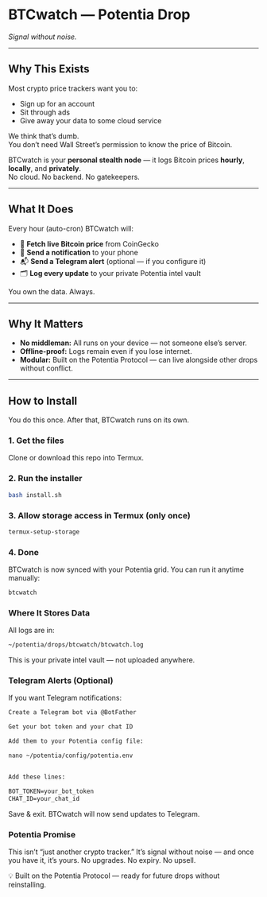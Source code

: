 # **BTCwatch — Potentia Drop**  
*Signal without noise.*  

---

## **Why This Exists**  
Most crypto price trackers want you to:  
- Sign up for an account  
- Sit through ads  
- Give away your data to some cloud service  

We think that’s dumb.  
You don’t need Wall Street’s permission to know the price of Bitcoin.  

BTCwatch is your **personal stealth node** — it logs Bitcoin prices **hourly**, **locally**, and **privately**.  
No cloud. No backend. No gatekeepers.  

---

## **What It Does**  
Every hour (auto-cron) BTCwatch will:  
- 📡 **Fetch live Bitcoin price** from CoinGecko  
- 📲 **Send a notification** to your phone  
- 📬 **Send a Telegram alert** (optional — if you configure it)  
- 🗂 **Log every update** to your private Potentia intel vault  

You own the data. Always.  

---

## **Why It Matters**  
- **No middleman:** All runs on your device — not someone else’s server.  
- **Offline-proof:** Logs remain even if you lose internet.  
- **Modular:** Built on the Potentia Protocol — can live alongside other drops without conflict.  

---

## **How to Install**  
You do this once. After that, BTCwatch runs on its own.  

### 1. Get the files  
Clone or download this repo into Termux.  

### 2. Run the installer  
```bash
bash install.sh
```
### 3. Allow storage access in Termux (only once)
```bash
termux-setup-storage
```
### 4. Done

BTCwatch is now synced with your Potentia grid.
You can run it anytime manually:
```bash
btcwatch
```
### Where It Stores Data

All logs are in:
```bash
~/potentia/drops/btcwatch/btcwatch.log
```

This is your private intel vault — not uploaded anywhere.

### Telegram Alerts (Optional)

If you want Telegram notifications:
```markdown
Create a Telegram bot via @BotFather

Get your bot token and your chat ID

Add them to your Potentia config file:

nano ~/potentia/config/potentia.env


Add these lines:

BOT_TOKEN=your_bot_token
CHAT_ID=your_chat_id

```
Save & exit. BTCwatch will now send updates to Telegram.

### Potentia Promise

This isn’t “just another crypto tracker.”
It’s signal without noise — and once you have it, it’s yours.
No upgrades. No expiry. No upsell.

💡 Built on the Potentia Protocol — ready for future drops without reinstalling.
